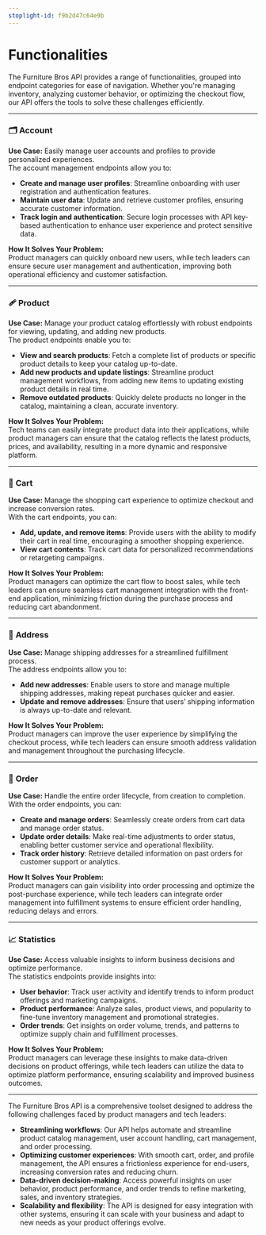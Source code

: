 ```yaml
---
stoplight-id: f9b2d47c64e9b
---
```


# Functionalities

The Furniture Bros API provides a range of functionalities, grouped into endpoint categories for ease of navigation. Whether you're managing inventory, analyzing customer behavior, or optimizing the checkout flow, our API offers the tools to solve these challenges efficiently.

---

### 🗂️ Account&#x20;

**Use Case:** Easily manage user accounts and profiles to provide personalized experiences.\
The account management endpoints allow you to:

- **Create and manage user profiles**: Streamline onboarding with user registration and authentication features.
- **Maintain user data**: Update and retrieve customer profiles, ensuring accurate customer information.
- **Track login and authentication**: Secure login processes with API key-based authentication to enhance user experience and protect sensitive data.

**How It Solves Your Problem:**\
Product managers can quickly onboard new users, while tech leaders can ensure secure user management and authentication, improving both operational efficiency and customer satisfaction.

---

### 🩹 **Product**&#x20;

**Use Case:** Manage your product catalog effortlessly with robust endpoints for viewing, updating, and adding new products.\
The product endpoints enable you to:

- **View and search products**: Fetch a complete list of products or specific product details to keep your catalog up-to-date.
- **Add new products and update listings**: Streamline product management workflows, from adding new items to updating existing product details in real time.
- **Remove outdated products**: Quickly delete products no longer in the catalog, maintaining a clean, accurate inventory.

**How It Solves Your Problem:**\
Tech teams can easily integrate product data into their applications, while product managers can ensure that the catalog reflects the latest products, prices, and availability, resulting in a more dynamic and responsive platform.

---

### 🛒 **Cart**

**Use Case:** Manage the shopping cart experience to optimize checkout and increase conversion rates.\
With the cart endpoints, you can:

- **Add, update, and remove items**: Provide users with the ability to modify their cart in real time, encouraging a smoother shopping experience.
- **View cart contents**: Track cart data for personalized recommendations or retargeting campaigns.

**How It Solves Your Problem:**\
Product managers can optimize the cart flow to boost sales, while tech leaders can ensure seamless cart management integration with the front-end application, minimizing friction during the purchase process and reducing cart abandonment.

---

### 📍 **Address**&#x20;

**Use Case:** Manage shipping addresses for a streamlined fulfillment process.\
The address endpoints allow you to:

- **Add new addresses**: Enable users to store and manage multiple shipping addresses, making repeat purchases quicker and easier.
- **Update and remove addresses**: Ensure that users’ shipping information is always up-to-date and relevant.

**How It Solves Your Problem:**\
Product managers can improve the user experience by simplifying the checkout process, while tech leaders can ensure smooth address validation and management throughout the purchasing lifecycle.

---

### 🔀 **Order**

**Use Case:** Handle the entire order lifecycle, from creation to completion.\
With the order endpoints, you can:

- **Create and manage orders**: Seamlessly create orders from cart data and manage order status.
- **Update order details**: Make real-time adjustments to order status, enabling better customer service and operational flexibility.
- **Track order history**: Retrieve detailed information on past orders for customer support or analytics.

**How It Solves Your Problem:**\
Product managers can gain visibility into order processing and optimize the post-purchase experience, while tech leaders can integrate order management into fulfillment systems to ensure efficient order handling, reducing delays and errors.

---

### 📈 **Statistics**&#x20;

**Use Case:** Access valuable insights to inform business decisions and optimize performance.\
The statistics endpoints provide insights into:

- **User behavior**: Track user activity and identify trends to inform product offerings and marketing campaigns.
- **Product performance**: Analyze sales, product views, and popularity to fine-tune inventory management and promotional strategies.
- **Order trends**: Get insights on order volume, trends, and patterns to optimize supply chain and fulfillment processes.

**How It Solves Your Problem:**\
Product managers can leverage these insights to make data-driven decisions on product offerings, while tech leaders can utilize the data to optimize platform performance, ensuring scalability and improved business outcomes.

---

The Furniture Bros API is a comprehensive toolset designed to address the following challenges faced by product managers and tech leaders:

- **Streamlining workflows**: Our API helps automate and streamline product catalog management, user account handling, cart management, and order processing.
- **Optimizing customer experiences**: With smooth cart, order, and profile management, the API ensures a frictionless experience for end-users, increasing conversion rates and reducing churn.
- **Data-driven decision-making**: Access powerful insights on user behavior, product performance, and order trends to refine marketing, sales, and inventory strategies.
- **Scalability and flexibility**: The API is designed for easy integration with other systems, ensuring it can scale with your business and adapt to new needs as your product offerings evolve.

